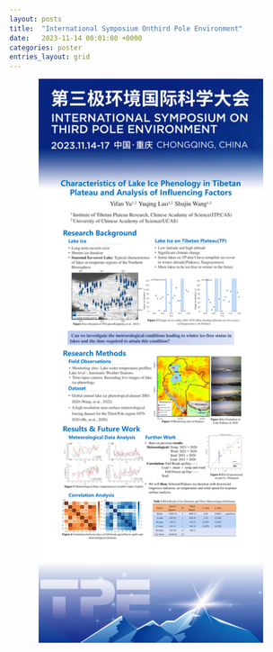 ```yaml
---
layout: posts
title:  "International Symposium Onthird Pole Environment"
date:   2023-11-14 00:01:00 +0000
categories: poster
entries_layout: grid
---
```


<center> <img style="max-width: 400px; height: auto;" src = "/images/poster_print_Yu.pdf"> </center>
